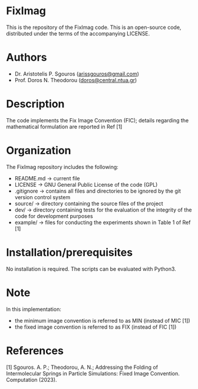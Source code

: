 # FixImag
This is the repository of the FixImag code.
This is an open-source code, distributed under the terms of the accompanying LICENSE.

# Authors
- Dr. Aristotelis P. Sgouros (arissgouros@gmail.com)
- Prof. Doros N. Theodorou (doros@central.ntua.gr)

# Description
The code implements the Fix Image Convention (FIC); details regarding the mathematical formulation are reported in Ref [1]

# Organization
The FixImag repository includes the following:
 - README.md -> current file
 - LICENSE -> GNU General Public License of the code (GPL)
 - .gitignore -> contains all files and directories to be ignored by the git version control system
 - source/ -> directory containing the source files of the project
 - dev/ -> directory containing tests for the evaluation of the integrity of the code for development purposes
 - example/ -> files for conducting the experiments shown in Table 1 of Ref [1]

# Installation/prerequisites
No installation is required.
The scripts can be evaluated with Python3.

# Note
In this implementation:
 - the minimum image convention is referred to as MIN (instead of MIC [1])
 - the fixed image convention is referred to as FIX (instead of FIC [1])

# References
[1] Sgouros. A. P.; Theodorou, A. N.; Addressing the Folding of Intermolecular Springs in Particle Simulations: Fixed Image Convention. Computation (2023).
